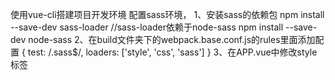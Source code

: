 使用vue-cli搭建项目开发环境
配置sass环境，
	1、安装sass的依赖包
	npm install --save-dev sass-loader
	//sass-loader依赖于node-sass
	npm install --save-dev node-sass
	2、在build文件夹下的webpack.base.conf.js的rules里面添加配置
	{
	  test: /\.sass$/,
	  loaders: ['style', 'css', 'sass']
	}
	3、在APP.vue中修改style标签
	<style lang="scss">
	4、然后运行项目
	$ npm run dev
	修改APP.vue的样式看下效果 
	$background:#ccc;
	body{
		background: $background
	}
开发头部和导航的组件，直接在app.vue中引入，因为头部和导航需要每个页面都有
	开发导航的时候犯了一个低级错误，将v-for写在了ul标签上，应该写在li标签上
开发首页----创建index文件夹并创建index.vue文件
	首页有爆款模块，开发了商品item，图片是使用的本地下载的图片，一开始老是不显示，路径是对的但是怎么都不显示，上网查了一下，
	我的图片放在了assets文件夹里，引入要使用import img from '.....', 或者 src:require('......');如果放在static里就不用这么麻烦，直接引用就可以.
	给商品li hover时添加红色边框，元素抖动，解决：给li一开始就添加和背景色一样的边框，hover时改变边框颜色
	还有近期热销模块，这个模块是新建hotSell.vue单独写的，往index.vue引入时提示<hotsell></hotsell>没有注册，原因：引入时使用的大驼峰HotSell，在
复制了淘宝reset文件重置css样式标签中使用应该使用‘-’形式<hot-sell></hot-sell>而不是<hotsell></hotsell>

开发明日预告模块下面想在鼠标移入时显示优惠券剩余,刚开始设置z-index无效，后来又给需要z-index的元素添加了position:absolute才有效.接着又有一个问题，移入li（父元素）让剩余优惠券（子元素）显示，
一开始使用vue的v-if ，定义初始数据，发现不行，最后还是使用的css：hover方法（fu:hover zi{...这样可以控制子元素的样式}）
明日预告倒计时还没有写出来！！！！！！！！！！！！

女装模块基本完成，首页内容和女装内容切换使用的v-show如果当前点击的li的下标等于0就显示首页，如果是1显示女装页，其他模块以此类推。底部分页按钮参考：https://www.cnblogs.com/yuqing6/p/7061647.html 中的demo
自己又加了当点击页数时回到顶部功能在setCurrent方法中添加了：document.documentElement.scrollTop = document.body.scrollTop = 0

图片没加载之前显示的图片




mybranch-----
git add .
git commit -m 'msg'
git checkout master
git merge mybranch
git push origin master

master-------
git add .
git commit -m ''

